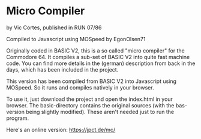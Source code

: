 # Micro Compiler

by Vic Cortes, published in RUN 07/86

Compiled to Javascript using MOSpeed by EgonOlsen71

Originally coded in BASIC V2, this is a so called "micro compiler" for the Commodore 64.
It compiles a sub-set of BASIC V2 into quite fast machine code. You can find more details
in the (german) description from back in the days, which has been included in the project.

This version has been compiled from BASIC V2 into Javascript using MOSpeed.
So it runs and compiles natively in your browser.

To use it, just download the project and open the index.html in your browser.
The basic-directory contains the original sources (with the bas-version being slightly modified).
These aren't needed just to run the program.

Here's an online version: https://jpct.de/mc/

